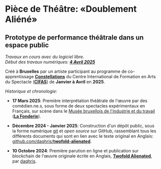 # Pièce de Théâtre: «Doublement Aliéné»
## Prototype de performance théâtrale dans un espace public 

*Travaux en cours avec du logiciel libre.*   
*Début des travaux numériques: __[4 Avril 2025](https://github.com/daqhris/DoublementAliene/commit/5537cc01e1ab7c87ae21e2cd0e8709fe88615b8b)__* 

Créé à **Bruxelles** par un artiste participant au programme de co-apprentissage **[Constellations](https://cifas.be/fr/event/2025/constellations-2025/constellations-2025.html)** du Centre International de Formation en Arts du Spectacle (**[CIFAS](https://cifas.be/fr/pages/a-propos.html)**) de **Janvier à Avril** en **2025**. 

*Historique et chronologie:*

- **17 Mars 2025**: Première interprétation théâtrale de l'œuvre par des comédien.ne.s, sous forme de deux spectacles expérimentaux en Français, sur scène dans le [Musée bruxellois de l'industrie et du travail](https://fr.wikipedia.org/wiki/Mus%C3%A9e_bruxellois_de_l'industrie_et_du_travail) (**[La Fonderie](https://www.lafonderie.be/)**).  

- **Décembre 2024 - Janvier 2025**: Construction d'un dépôt public, sous la forme numérique [git](https://git-scm.com/book/fr/v2) et _open source_ sur GitHub, rassemblant tous les différents documents qui sont en lien avec le texte original en Anglais: [github.com/daqhris/**twofold-alienated**](https://github.com/daqhris/twofold-alienated).


- **10 Octobre 2024**: Première parution en ligne et publication sur blockchain de l'œuvre originale écrite en Anglais, **[Twofold Alienated](https://app.manifold.xyz/txt/twofold-alienated)**, par [daqhris](https://github.com/daqhris).  
